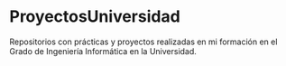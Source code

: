# ProyectosUniversidad
Repositorios con prácticas y proyectos realizadas en mi formación en el Grado de Ingeniería Informática en la Universidad.
